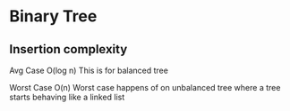 Binary Tree
==============
Insertion complexity
----------------------
Avg Case O(log n)
This is for balanced tree

Worst Case O(n)
Worst case happens of on unbalanced tree where a tree starts behaving like a linked list


